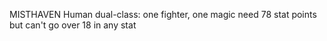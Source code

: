 MISTHAVEN
Human
dual-class: one fighter, one magic
need 78 stat points but can't go over 18 in any stat